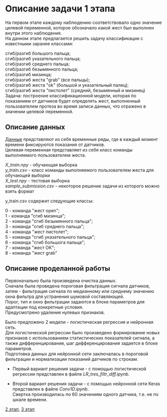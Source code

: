 # Описание задачи 1 этапа

На первом этапе каждому наблюдению соответствовало одно значение целевой переменной, которое обозначало какой жест был выполнен внутри этого наблюдения.  
На данном этапе предлагается решить задачу классификации с известными заранее классами:

сгиб/разгиб большого пальца;  
сгиб/разгиб указательного пальца;  
сгиб/разгиб среднего пальца;  
сгиб/разгиб безымянного пальца;  
сгиб/разгиб мизинца;  
сгиб/разгиб жеста "grab" (все пальцы);  
сгиб/разгиб жеста "ok" (большой и указательный палец);  
сгиб/разгиб жеста "пистолет" (средний, безымянный и мизинец)  
Задача: построение классификационной модели, которая по показаниям от датчиков будет определять жест, выполненный пользователем протеза во время записи данных, что отражено в значении целевой переменной.

## Описание данных

[Данные](https://drive.google.com/drive/folders/1iDgJ4n-Hoy5ENB_0Q-AWffGqVrvi2wxY?usp=sharing) представляют из себя временные ряды, где в каждый момент времени фиксируются показания от датчиков.  
Целевая переменная представляет из себя класс команды выполняемого пользователем жеста.

*X_train.npy* - обучающая выборка  
*y_train.csv* - класс команды выполняемого пользователем жеста для обучающей выборки  
*X_test.npy* - тестовая выборка  
*sample_submission.csv* - некоторое решение задачи из которого можно взять формат

y_train.csv содержит следующие классы:

0 - команда "жест open";  
1 - команда "сгиб мизинца";  
2 - команда "сгиб безымянного пальца";  
3 - команда "сгиб среднего пальца";  
4 - команда "жест пистолет";  
5 - команда "сгиб указательного пальца";  
6 - команда "сгиб большога пальца";  
7 - команда "жест ОК";  
8 - команда "жест grab"  

## Описание проделанной работы  
Первоначально была произведена очистка данных.  
Сначала была проведена пороговая фильтрация сигнала датчиков, затем - фильтрация сигнала по медианному или среднему значению окна фильтра для устранения шумовой составляющей.  
Порог, тип и окно фильтрации задаются в блоке параметров для адаптации под конкретные условия.  
Предусмотрено удаление нулевых признаков.  

Было предложено 2 модели - логистическая регрессия и нейронная сеть.  
Для логистической регрессии было произведено формирование новых признаков с использованием статистических показателей сигнала, а также дифференцирования, шаг дифференцирования задается в блоке параметров.  
Подготовка данных для нейронной сети заключалась в пороговой фильтрации и нормализации показаний датчиков по строкам.  

- Первый вариант решения задачи - с помощью логистической регрессии представлен в файле *LR_tres_filtr_diff.ipynb*.  

- Второй вариант решения задачи - с помощью нейронной сети Keras представлен в файле *Conv1D.ipynb*.  
Свертка производилась по 60 значениям одного датчика, т.е. не по шкале времени.  

[2 этап](https://github.com/Yyalexx/hackathon_motorica_2022/tree/master/stage_2), [3 этап](https://github.com/Yyalexx/hackathon_motorica_2022/tree/master/stage_3)